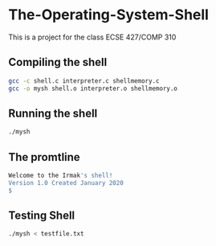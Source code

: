 # The-Operating-System-Shell
This is a project for the class ECSE 427/COMP 310


## Compiling the shell
```bash
gcc -c shell.c interpreter.c shellmemory.c
gcc -o mysh shell.o interpreter.o shellmemory.o
```
## Running the shell
```bash
./mysh
```
## The promtline
```bash
Welcome to the Irmak's shell!
Version 1.0 Created January 2020
$
```
## Testing Shell
```bash
./mysh < testfile.txt
```
